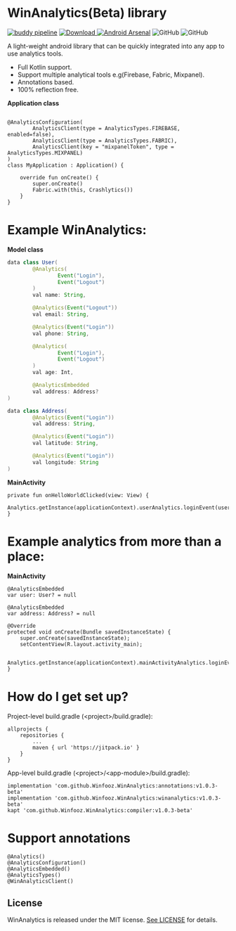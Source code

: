 # WinAnalytics(Beta) library
[![buddy pipeline](https://app.buddy.works/mohamednayef95/winanalytics-1/pipelines/pipeline/158574/badge.svg?token=071324226326a701b263c3a2755acc1f179227f6bb2f1d11c84cbbfd3e77c732 "buddy pipeline")](https://app.buddy.works/mohamednayef95/winanalytics-1/pipelines/pipeline/158574) [ ![Download](https://api.bintray.com/packages/mnayef95/WinAnalytics/com.winfooz.winanalytics%3Awinanalytics/images/download.svg) ](https://bintray.com/mnayef95/WinAnalytics/com.winfooz.winanalytics%3Awinanalytics/_latestVersion) [![Android Arsenal](https://img.shields.io/badge/Android%20Arsenal-WinAnalytics-brightgreen.svg?style=flat)](https://android-arsenal.com/details/1/7197) ![GitHub](https://img.shields.io/github/license/mashape/apistatus.svg) ![GitHub](https://img.shields.io/badge/Support-Kotlin%20%7C%20Java-lightgrey.svg)

A light-weight android library that can be quickly integrated into any app to use analytics tools.
- Full Kotlin support.
- Support multiple analytical tools e.g(Firebase, Fabric, Mixpanel).
- Annotations based.
- 100% reflection free.

**Application class**
```

@AnalyticsConfiguration(
        AnalyticsClient(type = AnalyticsTypes.FIREBASE, enabled=false),
        AnalyticsClient(type = AnalyticsTypes.FABRIC),
        AnalyticsClient(key = "mixpanelToken", type = AnalyticsTypes.MIXPANEL)
)
class MyApplication : Application() {

    override fun onCreate() {
        super.onCreate()
        Fabric.with(this, Crashlytics())
    }
}
```

# Example WinAnalytics:

**Model class**
```Java
data class User(
        @Analytics(
                Event("Login"),
                Event("Logout")
        )
        val name: String,

        @Analytics(Event("Logout"))
        val email: String,

        @Analytics(Event("Login"))
        val phone: String,

        @Analytics(
                Event("Login"),
                Event("Logout")
        )
        val age: Int,

        @AnalyticsEmbedded
        val address: Address?
)

data class Address(
        @Analytics(Event("Login"))
        val address: String,

        @Analytics(Event("Login"))
        val latitude: String,

        @Analytics(Event("Login"))
        val longitude: String
)
```

**MainActivity**
```
private fun onHelloWorldClicked(view: View) {
    Analytics.getInstance(applicationContext).userAnalytics.loginEvent(user)
}
```

# Example analytics from more than a place:

**MainActivity**
```
@AnalyticsEmbedded
var user: User? = null

@AnalyticsEmbedded
var address: Address? = null

@Override
protected void onCreate(Bundle savedInstanceState) {
    super.onCreate(savedInstanceState);
    setContentView(R.layout.activity_main);

    Analytics.getInstance(applicationContext).mainActivityAnalytics.loginEvent(this)
}
```

# How do I get set up?

Project-level build.gradle \(\<project>/build.gradle):
```
allprojects {
    repositories {
        ...
        maven { url 'https://jitpack.io' }
    }
}
```

App-level build.gradle \(\<project>/\<app-module>/build.gradle):

```
implementation 'com.github.Winfooz.WinAnalytics:annotations:v1.0.3-beta'
implementation 'com.github.Winfooz.WinAnalytics:winanalytics:v1.0.3-beta'
kapt 'com.github.Winfooz.WinAnalytics:compiler:v1.0.3-beta'
```

# Support annotations
```
@Analytics()
@AnalyticsConfiguration()
@AnalyticsEmbedded()
@AnalyticsTypes()
@WinAnalyticsClient()
```
## License

WinAnalytics is released under the MIT license. [See LICENSE](https://github.com/Winfooz/WinAnalytics/blob/master/LICENSE) for details.
